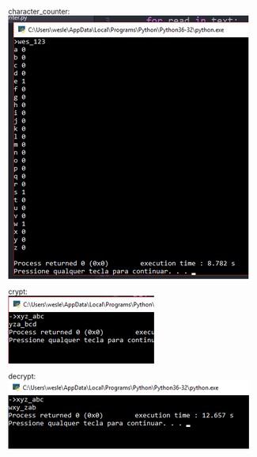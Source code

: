 character_counter:<br/>
![character_counter](https://github.com/wesley-cantarino/character_counter/blob/master/img/img.png)

crypt:<br/>
![crypt](https://github.com/wesley-cantarino/character_counter/blob/master/img/img1.png)

decrypt:<br/>
![decrypt](https://github.com/wesley-cantarino/character_counter/blob/master/img/img2.png)
